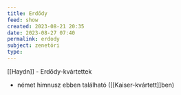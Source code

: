 ```yaml
---
title: Erdődy
feed: show
created: 2023-08-21 20:35
date: 2023-08-27 07:40
permalink: erdody
subject: zenetöri
type: 
---
```


[[Haydn]] - Erdődy-kvártettek

- német himnusz ebben található ([[Kaiser-kvártett]]ben)